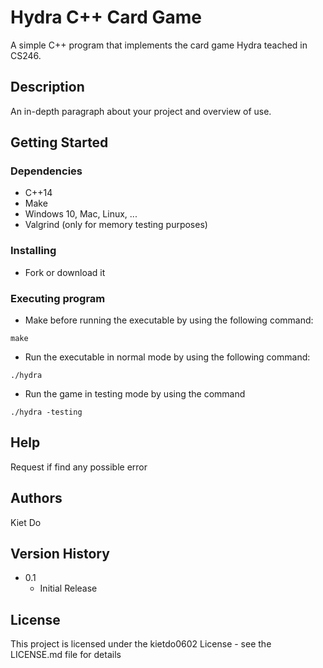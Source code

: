 # Hydra C++ Card Game

A simple C++ program that implements the card game Hydra teached in CS246.

## Description

An in-depth paragraph about your project and overview of use.

## Getting Started

### Dependencies

* C++14
* Make
* Windows 10, Mac, Linux, ...
* Valgrind (only for memory testing purposes)

### Installing

* Fork or download it

### Executing program

* Make before running the executable by using the following command:
```
make
```
* Run the executable in normal mode by using the following command:
```
./hydra
```
* Run the game in testing mode by using the command
```
./hydra -testing
```

## Help

Request if find any possible error

## Authors

Kiet Do

## Version History

* 0.1
    * Initial Release

## License

This project is licensed under the kietdo0602 License - see the LICENSE.md file for details
